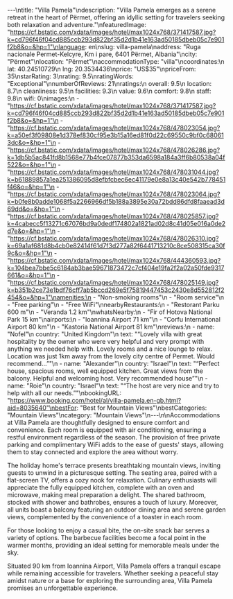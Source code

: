 ---\ntitle: "Villa Pamela"\ndescription: "Villa Pamela emerges as a serene retreat in the heart of Përmet, offering an idyllic setting for travelers seeking both relaxation and adventure."\nfeaturedImage: "https://cf.bstatic.com/xdata/images/hotel/max1024x768/371417587.jpg?k=cd796f46f04cd885ccb293d822bf35d2d1b41e163ad50185dbeb05c7e901f2b8&o=&hp=1"\nlanguage: en\nslug: villa-pamela\naddress: "Ruga nacionale Permet-Kelcyre, Km i pare, 6401 Përmet, Albania"\ncity: "Përmet"\nlocation: "Përmet"\naccommodationType: "villa"\ncoordinates:\n  lat: 40.24510729\n  lng: 20.3534436\nprice: "US$35"\npriceFrom: 35\nstarRating: 3\nrating: 9.5\nratingWords: "Exceptional"\nnumberOfReviews: 21\nratings:\n  overall: 9.5\n  location: 8.7\n  cleanliness: 9.5\n  facilities: 9.3\n  value: 9.6\n  comfort: 9.8\n  staff: 9.8\n  wifi: 0\nimages:\n  - "https://cf.bstatic.com/xdata/images/hotel/max1024x768/371417587.jpg?k=cd796f46f04cd885ccb293d822bf35d2d1b41e163ad50185dbeb05c7e901f2b8&o=&hp=1"\n  - "https://cf.bstatic.com/xdata/images/hotel/max1024x768/478023054.jpg?k=a50ef3f09808e1d378ef830cf95e3b15a16ed81f0d22c69550c9bf0c680613dc&o=&hp=1"\n  - "https://cf.bstatic.com/xdata/images/hotel/max1024x768/478026286.jpg?k=1db5b5ac841fd8b1568e77b4fce07877b353da6598a184a3ff6b80538a04f522&o=&hp=1"\n  - "https://cf.bstatic.com/xdata/images/hotel/max1024x768/478031044.jpg?k=b61889857a1ea251386095d8efbfcbec6ec41179e0e8a13c40e542b778451f46&o=&hp=1"\n  - "https://cf.bstatic.com/xdata/images/hotel/max1024x768/478023064.jpg?k=b0fe8b0adde1068f5a2266966df5b188a3895e30a72bdd86dfd8faaead3d69dd&o=&hp=1"\n  - "https://cf.bstatic.com/xdata/images/hotel/max1024x768/478025857.jpg?k=4cabecc5f13271c67076bd9a0dedf174802a1821ad02d8c41d05e016a0de2d7e&o=&hp=1"\n  - "https://cf.bstatic.com/xdata/images/hotel/max1024x768/478026310.jpg?k=69a1af681d8b4cb0e82414f61d7f3d277a82f6441713210c8ce508315ca30f9c&o=&hp=1"\n  - "https://cf.bstatic.com/xdata/images/hotel/max1024x768/444360593.jpg?k=104bea7bbe5c6184ab3bae59671873472c7cf404e19fa2f2a02a50fde9317661&o=&hp=1"\n  - "https://cf.bstatic.com/xdata/images/hotel/max1024x768/478025149.jpg?k=b351b2ce73e1bdf76cff7ab5bccd269e5f75819447453c2430e8d552812f2454&o=&hp=1"\namenities:\n  - "Non-smoking rooms"\n  - "Room service"\n  - "Free parking"\n  - "Free WiFi"\nnearbyRestaurants:\n  - "Restorant Parku 600 m"\n  - "Veranda 1.2 km"\nwhatsNearby:\n  - "Fir of Hotova National Park 15 km"\nairports:\n  - "Ioannina Airport 71 km"\n  - "Corfu International Airport 80 km"\n  - "Kastoria National Airport 81 km"\nreviews:\n  - name: "Nofel"\n    country: "United Kingdom"\n    text: "“Lovely villa with great hospitality by the owner who were very helpful and very prompt with anything we needed help with. Lovely rooms and a nice lounge to relax.
Location was just 1km away from the lovely city centre of Permet.
Would recommend...”"\n  - name: "Alexander"\n    country: "Israel"\n    text: "“Perfect house, spacious rooms, well equipped kitchen. Great views from the balcony. Helpful and welcoming host. Very recommended house”"\n  - name: "Roie"\n    country: "Israel"\n    text: "“The host are very nice and try to help with all our needs.”"\nbookingURL: "https://www.booking.com/hotel/al/villa-pamela.en-gb.html?aid=8035640"\nbestFor: "Best for Mountain Views"\nbestCategories: "Mountain Views"\ncategory: "Mountain Views"\n---\n\nAccommodations at Villa Pamela are thoughtfully designed to ensure comfort and convenience. Each room is equipped with air conditioning, ensuring a restful environment regardless of the season. The provision of free private parking and complimentary WiFi adds to the ease of guests' stays, allowing them to stay connected and explore the area without worry.

The holiday home's terrace presents breathtaking mountain views, inviting guests to unwind in a picturesque setting. The seating area, paired with a flat-screen TV, offers a cozy nook for relaxation. Culinary enthusiasts will appreciate the fully equipped kitchen, complete with an oven and microwave, making meal preparation a delight. The shared bathroom, stocked with shower and bathrobes, ensures a touch of luxury. Moreover, all units boast a balcony featuring an outdoor dining area and serene garden views, complemented by the convenience of a toaster in each room.

For those looking to enjoy a casual bite, the on-site snack bar serves a variety of options. The barbecue facilities become a focal point in the warmer months, providing an ideal setting for memorable meals under the sky.

Situated 90 km from Ioannina Airport, Villa Pamela offers a tranquil escape while remaining accessible for travelers. Whether seeking a peaceful stay amidst nature or a base for exploring the surrounding area, Villa Pamela promises an unforgettable experience.